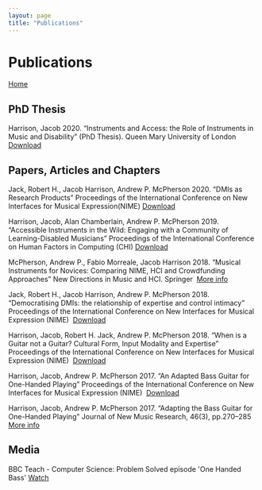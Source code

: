 ```yaml
---
layout: page
title: "Publications"
---
```

# Publications

[Home](index.md)

## PhD Thesis

Harrison, Jacob 2020. “Instruments and Access: the Role of Instruments in Music and Disability” (PhD Thesis). Queen Mary University of London [Download](http://instrumentslab.org/data/jacob/jtfh-thesis.pdf)

## Papers, Articles and Chapters

Jack, Robert H., Jacob Harrison, Andrew P. McPherson 2020. “DMIs as Research Products” Proceedings of the International Conference on New Interfaces for Musical Expression(NIME) [Download](http://instrumentslab.org/data/jacob/DMIs_Research_Products.pdf) 

Harrison, Jacob, Alan Chamberlain, Andrew P. McPherson 2019. “Accessible Instruments in the Wild: Engaging with a Community of Learning-Disabled Musicians” Proceedings of the International Conference on Human Factors in Computing (CHI) [Download](https://dl.acm.org/citation.cfm?id=3313037)

McPherson, Andrew P., Fabio Morreale, Jacob Harrison 2018. “Musical Instruments for Novices: Comparing NIME, HCI and Crowdfunding Approaches” New Directions in Music and HCI. Springer  [More info](https://link.springer.com/chapter/10.1007/978-3-319-92069-6_12)

Jack, Robert H., Jacob Harrison, Andrew P. McPherson 2018. “Democratising DMIs: the relationship of expertise and control intimacy” Proceedings of the International Conference on New Interfaces for Musical Expression (NIME)  [Download](https://www.researchgate.net/profile/Robert_Jack4/publication/324390561_Democratising_DMIs_the_relationship_of_expertise_and_control_intimacy/links/5acc92b4a6fdcc8bfc87e9cc/Democratising-DMIs-the-relationship-of-expertise-and-control-intimacy.pdf)

Harrison, Jacob, Robert H. Jack, Andrew P. McPherson 2018. “When is a Guitar not a Guitar? Cultural Form, Input Modality and Expertise” Proceedings of the International Conference on New Interfaces for Musical Expression (NIME)  [Download](http://www.eecs.qmul.ac.uk/~andrewm/jharrison_nime2018.pdf)

Harrison, Jacob, Andrew P. McPherson 2017. “An Adapted Bass Guitar for One-Handed Playing” Proceedings of the International Conference on New Interfaces for Musical Expression (NIME)  [Download](http://homes.create.aau.dk/dano/nime17/papers/0102/paper0102.pdf)

Harrison, Jacob, Andrew P. McPherson 2017. “Adapting the Bass Guitar for One-Handed Playing” Journal of New Music Research, 46(3), pp.270–285 [More info](http://www.tandfonline.com/doi/abs/10.1080/09298215.2017.1340485)

## Media

BBC Teach - Computer Science: Problem Solved episode 'One Handed Bass' [Watch](https://www.youtube.com/watch?v=0lA4Oppg4UM)
